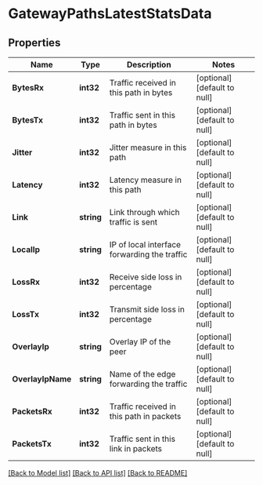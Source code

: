 # GatewayPathsLatestStatsData

## Properties
Name | Type | Description | Notes
------------ | ------------- | ------------- | -------------
**BytesRx** | **int32** | Traffic received in this path in bytes | [optional] [default to null]
**BytesTx** | **int32** | Traffic sent in this path in bytes | [optional] [default to null]
**Jitter** | **int32** | Jitter measure in this path | [optional] [default to null]
**Latency** | **int32** | Latency measure in this path | [optional] [default to null]
**Link** | **string** | Link through which traffic is sent | [optional] [default to null]
**LocalIp** | **string** | IP of local interface forwarding the traffic | [optional] [default to null]
**LossRx** | **int32** | Receive side loss in percentage | [optional] [default to null]
**LossTx** | **int32** | Transmit side loss in percentage | [optional] [default to null]
**OverlayIp** | **string** | Overlay IP of the peer | [optional] [default to null]
**OverlayIpName** | **string** | Name of the edge forwarding the traffic | [optional] [default to null]
**PacketsRx** | **int32** | Traffic received in this path in packets | [optional] [default to null]
**PacketsTx** | **int32** | Traffic sent in this link in packets | [optional] [default to null]

[[Back to Model list]](../README.md#documentation-for-models) [[Back to API list]](../README.md#documentation-for-api-endpoints) [[Back to README]](../README.md)

